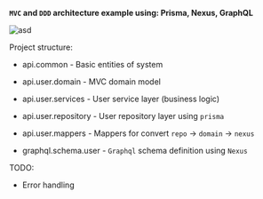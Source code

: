 **`MVC` and `DDD` architecture example using: Prisma, Nexus, GraphQL**

![asd](https://graphql.org/img/diagrams/business_layer.png)

Project structure:

- api.common - Basic entities of system

- api.user.domain - MVC domain model

- api.user.services - User service layer (business logic)

- api.user.repository - User repository layer using `prisma`

- api.user.mappers - Mappers for convert `repo` -> `domain` -> `nexus`

- graphql.schema.user - `Graphql` schema definition using `Nexus`

TODO: 
- Error handling
